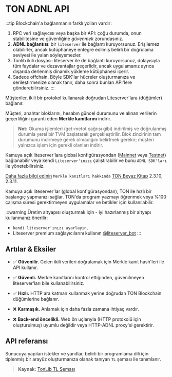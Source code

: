 # TON ADNL API

:::tip
Blockchain'a bağlanmanın farklı yolları vardır:
1. RPC veri sağlayıcısı veya başka bir API: çoğu durumda, onun stabilitesine ve güvenliğine *güvenmek* zorundasınız.
2. **ADNL bağlantısı**: bir `liteserver` ile bağlantı kuruyorsunuz. Erişilemez olabilirler, ancak kütüphaneye entegre edilmiş belirli bir doğrulama seviyesi ile yalan söyleyemezler.
3. Tonlib ikili dosyası: liteserver ile de bağlantı kuruyorsunuz, dolayısıyla tüm faydalar ve dezavantajlar geçerlidir, ancak uygulamanız ayrıca dışarıda derlenmiş dinamik yükleme kütüphanesi içerir.
4. Sadece offchain. Böyle SDK'lar hücreler oluşturmanıza ve serileştirmenize olanak tanır, daha sonra bunları API'lere gönderebilirsiniz.
:::

Müşteriler, ikili bir protokol kullanarak doğrudan Liteserver'lara (düğümler) bağlanır.

Müşteri, anahtar bloklarını, hesabın güncel durumunu ve alınan verilerin geçerliliğini garanti eden **Merkle kanıtlarını** indirir.

> **Not:** Okuma işlemleri (get-metot çağrısı gibi) indirilmiş ve doğrulanmış durumla yerel bir TVM başlatarak gerçekleştirilir. Blok zincirinin tam durumunu indirmeye gerek olmadığını belirtmek gerekir; müşteri yalnızca işlem için gerekli olanları indirir.

Kamuya açık liteserver'lara global konfigürasyondan ([Mainnet](https://ton.org/global-config.json) veya [Testnet](https://ton.org/testnet-global.config.json)) bağlanabilir veya kendi `Liteserver'ınızı` çalıştırabilir ve bunu `ADNL SDK'ları` ile yönetebilirsiniz.

[Daha fazla bilgi edinin](https://ton.org/ton.pdf) `Merkle kanıtları hakkında` [TON Beyaz Kitap](https://ton.org/ton.pdf) 2.3.10, 2.3.11.

Kamuya açık liteserver'lar (global konfigürasyondan), TON ile hızlı bir başlangıç yapmanızı sağlar. TON'da program yazmayı öğrenmek veya %100 çalışma süresi gerektirmeyen uygulamalar ve betikler için kullanılabilir.

:::warning
Üretim altyapısı oluşturmak için - iyi hazırlanmış bir altyapı kullanmanız önerilir:
- `kendi liteserver'ınızı ayarlayın`, 
- Liteserver premium sağlayıcılarını kullanın [@liteserver_bot](https://t.me/liteserver_bot)
:::

## Artılar & Eksiler

- ✅ **Güvenilir.** Gelen ikili verileri doğrulamak için Merkle kanıt hash'leri ile API kullanır.  
- ✅ **Güvenli.** Merkle kanıtlarını kontrol ettiğinden, güvenilmeyen liteserver'ları bile kullanabilirsiniz.  
- ✅ **Hızlı.** HTTP ara katman kullanmak yerine doğrudan TON Blockchain düğümlerine bağlanır. 

- ❌ **Karmaşık.** Anlamak için daha fazla zamana ihtiyaç vardır.  
- ❌ **Back-end öncelikli.** Web ön uçlarıyla (HTTP protokolü için oluşturulmuş) uyumlu değildir veya HTTP-ADNL proxy'si gerektirir.

## API referansı

Sunucuya yapılan istekler ve yanıtlar, belirli bir programlama dili için tiplenmiş bir arayüz oluşturmanıza olanak tanıyan `TL` şeması ile tanımlanır.

> **Kaynak:** [TonLib TL Şeması](https://github.com/ton-blockchain/ton/blob/master/tl/generate/scheme/tonlib_api.tl)